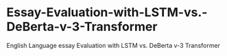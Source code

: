 # Essay-Evaluation-with-LSTM-vs.-DeBerta-v-3-Transformer
English Language essay Evaluation with LSTM vs. DeBerta v-3 Transformer
